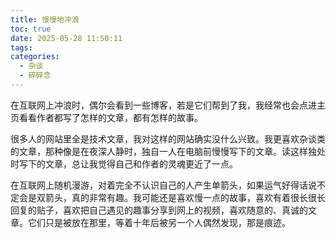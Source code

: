 ```yaml
---
title: 慢慢地冲浪
toc: true
date: 2025-05-28 11:50:11
tags:
categories:
  - 杂谈
  - 碎碎念
---
```


在互联网上冲浪时，偶尔会看到一些博客，若是它们帮到了我，我经常也会点进主页看看作者都写了怎样的文章，都有怎样的故事。

很多人的网站里全是技术文章，我对这样的网站确实没什么兴致。我更喜欢杂谈类的文章，那种像是在夜深人静时，独自一人在电脑前慢慢写下的文章。读这样独处时写下的文章，总让我觉得自己和作者的灵魂更近了一点。

在互联网上随机漫游，对着完全不认识自己的人产生单箭头，如果运气好得话说不定会是双箭头，真的非常有趣。我可能还是喜欢慢一点的故事，喜欢有着很长很长回复的贴子，喜欢把自己遇见的趣事分享到网上的视频，喜欢随意的、真诚的文章。它们只是被放在那里，等着十年后被另一个人偶然发现，那是痕迹。

<style>
/* 隐藏草书 */
.hidden-text {
    font-size: 18px;
    text-align: center;
    margin: 20px 0;
    /* padding: 20px; */
    line-height: 1.5;
    color: transparent;
    cursor: default
}

.hidden-fancy-text::selection {
    color: black;
    background: white;
}
</style>

<div class="hidden-text">
就像这里的痕迹。
</div>
